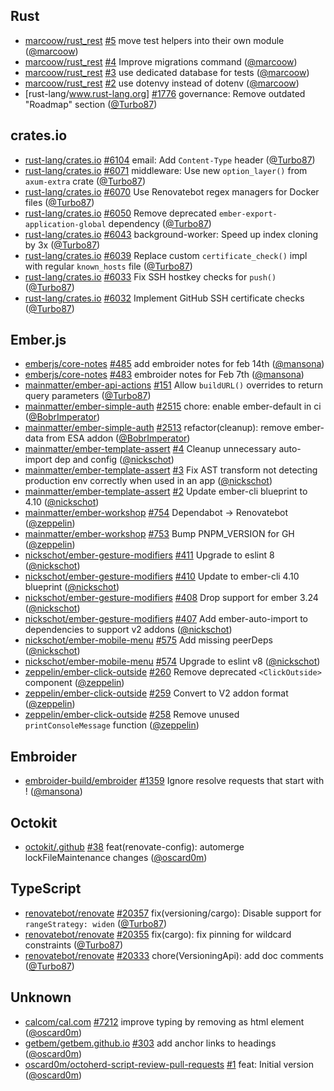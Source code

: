 ## Rust

- [marcoow/rust_rest] [#5](https://github.com/marcoow/rust_rest/pull/5) move
  test helpers into their own module ([@marcoow])
- [marcoow/rust_rest] [#4](https://github.com/marcoow/rust_rest/pull/4) Improve
  migrations command ([@marcoow])
- [marcoow/rust_rest] [#3](https://github.com/marcoow/rust_rest/pull/3) use
  dedicated database for tests ([@marcoow])
- [marcoow/rust_rest] [#2](https://github.com/marcoow/rust_rest/pull/2) use
  dotenvy instead of dotenv ([@marcoow])
- [rust-lang/www.rust-lang.org]
  [#1776](https://github.com/rust-lang/www.rust-lang.org/pull/1776) governance:
  Remove outdated "Roadmap" section ([@Turbo87])

## crates.io

- [rust-lang/crates.io]
  [#6104](https://github.com/rust-lang/crates.io/pull/6104) email: Add
  `Content-Type` header ([@Turbo87])
- [rust-lang/crates.io]
  [#6071](https://github.com/rust-lang/crates.io/pull/6071) middleware: Use new
  `option_layer()` from `axum-extra` crate ([@Turbo87])
- [rust-lang/crates.io]
  [#6070](https://github.com/rust-lang/crates.io/pull/6070) Use Renovatebot
  regex managers for Docker files ([@Turbo87])
- [rust-lang/crates.io]
  [#6050](https://github.com/rust-lang/crates.io/pull/6050) Remove deprecated
  `ember-export-application-global` dependency ([@Turbo87])
- [rust-lang/crates.io]
  [#6043](https://github.com/rust-lang/crates.io/pull/6043) background-worker:
  Speed up index cloning by 3x ([@Turbo87])
- [rust-lang/crates.io]
  [#6039](https://github.com/rust-lang/crates.io/pull/6039) Replace custom
  `certificate_check()` impl with regular `known_hosts` file ([@Turbo87])
- [rust-lang/crates.io]
  [#6033](https://github.com/rust-lang/crates.io/pull/6033) Fix SSH hostkey
  checks for `push()` ([@Turbo87])
- [rust-lang/crates.io]
  [#6032](https://github.com/rust-lang/crates.io/pull/6032) Implement GitHub SSH
  certificate checks ([@Turbo87])

## Ember.js

- [emberjs/core-notes] [#485](https://github.com/emberjs/core-notes/pull/485)
  add embroider notes for feb 14th ([@mansona])
- [emberjs/core-notes] [#483](https://github.com/emberjs/core-notes/pull/483)
  embroider notes for Feb 7th ([@mansona])
- [mainmatter/ember-api-actions]
  [#151](https://github.com/mainmatter/ember-api-actions/pull/151) Allow
  `buildURL()` overrides to return query parameters ([@Turbo87])
- [mainmatter/ember-simple-auth]
  [#2515](https://github.com/mainmatter/ember-simple-auth/pull/2515) chore:
  enable ember-default in ci ([@BobrImperator])
- [mainmatter/ember-simple-auth]
  [#2513](https://github.com/mainmatter/ember-simple-auth/pull/2513)
  refactor(cleanup): remove ember-data from ESA addon ([@BobrImperator])
- [mainmatter/ember-template-assert]
  [#4](https://github.com/mainmatter/ember-template-assert/pull/4) Cleanup
  unnecessary auto-import dep and config ([@nickschot])
- [mainmatter/ember-template-assert]
  [#3](https://github.com/mainmatter/ember-template-assert/pull/3) Fix AST
  transform not detecting production env correctly when used in an app
  ([@nickschot])
- [mainmatter/ember-template-assert]
  [#2](https://github.com/mainmatter/ember-template-assert/pull/2) Update
  ember-cli blueprint to 4.10 ([@nickschot])
- [mainmatter/ember-workshop]
  [#754](https://github.com/mainmatter/ember-workshop/pull/754) Dependabot →
  Renovatebot ([@zeppelin])
- [mainmatter/ember-workshop]
  [#753](https://github.com/mainmatter/ember-workshop/pull/753) Bump
  PNPM_VERSION for GH ([@zeppelin])
- [nickschot/ember-gesture-modifiers]
  [#411](https://github.com/nickschot/ember-gesture-modifiers/pull/411) Upgrade
  to eslint 8 ([@nickschot])
- [nickschot/ember-gesture-modifiers]
  [#410](https://github.com/nickschot/ember-gesture-modifiers/pull/410) Update
  to ember-cli 4.10 blueprint ([@nickschot])
- [nickschot/ember-gesture-modifiers]
  [#408](https://github.com/nickschot/ember-gesture-modifiers/pull/408) Drop
  support for ember 3.24 ([@nickschot])
- [nickschot/ember-gesture-modifiers]
  [#407](https://github.com/nickschot/ember-gesture-modifiers/pull/407) Add
  ember-auto-import to dependencies to support v2 addons ([@nickschot])
- [nickschot/ember-mobile-menu]
  [#575](https://github.com/nickschot/ember-mobile-menu/pull/575) Add missing
  peerDeps ([@nickschot])
- [nickschot/ember-mobile-menu]
  [#574](https://github.com/nickschot/ember-mobile-menu/pull/574) Upgrade to
  eslint v8 ([@nickschot])
- [zeppelin/ember-click-outside]
  [#260](https://github.com/zeppelin/ember-click-outside/pull/260) Remove
  deprecated `<ClickOutside>` component ([@zeppelin])
- [zeppelin/ember-click-outside]
  [#259](https://github.com/zeppelin/ember-click-outside/pull/259) Convert to V2
  addon format ([@zeppelin])
- [zeppelin/ember-click-outside]
  [#258](https://github.com/zeppelin/ember-click-outside/pull/258) Remove unused
  `printConsoleMessage` function ([@zeppelin])

## Embroider

- [embroider-build/embroider]
  [#1359](https://github.com/embroider-build/embroider/pull/1359) Ignore resolve
  requests that start with ! ([@mansona])

## Octokit

- [octokit/.github] [#38](https://github.com/octokit/.github/pull/38)
  feat(renovate-config): automerge lockFileMaintenance changes ([@oscard0m])

## TypeScript

- [renovatebot/renovate]
  [#20357](https://github.com/renovatebot/renovate/pull/20357)
  fix(versioning/cargo): Disable support for `rangeStrategy: widen` ([@Turbo87])
- [renovatebot/renovate]
  [#20355](https://github.com/renovatebot/renovate/pull/20355) fix(cargo): fix
  pinning for wildcard constraints ([@Turbo87])
- [renovatebot/renovate]
  [#20333](https://github.com/renovatebot/renovate/pull/20333)
  chore(VersioningApi): add doc comments ([@Turbo87])

## Unknown

- [calcom/cal.com] [#7212](https://github.com/calcom/cal.com/pull/7212) improve
  typing by removing as html element ([@oscard0m])
- [getbem/getbem.github.io]
  [#303](https://github.com/getbem/getbem.github.io/pull/303) add anchor links
  to headings ([@oscard0m])
- [oscard0m/octoherd-script-review-pull-requests]
  [#1](https://github.com/oscard0m/octoherd-script-review-pull-requests/pull/1)
  feat: Initial version ([@oscard0m])

[@bobrimperator]: https://github.com/BobrImperator
[@turbo87]: https://github.com/Turbo87
[@mansona]: https://github.com/mansona
[@marcoow]: https://github.com/marcoow
[@nickschot]: https://github.com/nickschot
[@oscard0m]: https://github.com/oscard0m
[@zeppelin]: https://github.com/zeppelin
[calcom/cal.com]: https://github.com/calcom/cal.com
[emberjs/core-notes]: https://github.com/emberjs/core-notes
[embroider-build/embroider]: https://github.com/embroider-build/embroider
[getbem/getbem.github.io]: https://github.com/getbem/getbem.github.io
[mainmatter/ember-api-actions]: https://github.com/mainmatter/ember-api-actions
[mainmatter/ember-simple-auth]: https://github.com/mainmatter/ember-simple-auth
[mainmatter/ember-template-assert]:
  https://github.com/mainmatter/ember-template-assert
[mainmatter/ember-workshop]: https://github.com/mainmatter/ember-workshop
[marcoow/rust_rest]: https://github.com/marcoow/rust_rest
[nickschot/ember-gesture-modifiers]:
  https://github.com/nickschot/ember-gesture-modifiers
[nickschot/ember-mobile-menu]: https://github.com/nickschot/ember-mobile-menu
[octokit/.github]: https://github.com/octokit/.github
[oscard0m/octoherd-script-review-pull-requests]:
  https://github.com/oscard0m/octoherd-script-review-pull-requests
[renovatebot/renovate]: https://github.com/renovatebot/renovate
[rust-lang/crates.io]: https://github.com/rust-lang/crates.io
[rust-lang/www.rust-lang.org]: https://github.com/rust-lang/www.rust-lang.org
[zeppelin/ember-click-outside]: https://github.com/zeppelin/ember-click-outside
